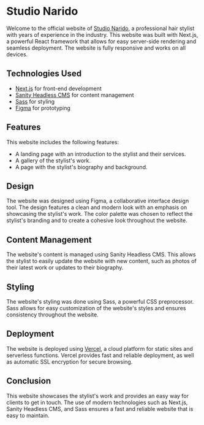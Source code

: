 # Studio Narido

Welcome to the official website of [Studio Narido](hairxcola.vercel.app), a professional hair stylist with years of experience in the industry. This website was built with Next.js, a powerful React framework that allows for easy server-side rendering and seamless deployment. The website is fully responsive and works on all devices.

## Technologies Used

- [Next.js](https://nextjs.org/) for front-end development
- [Sanity Headless CMS](https://www.sanity.io/) for content management
- [Sass](https://sass-lang.com/) for styling
- [Figma](https://www.figma.com/) for prototyping

## Features

This website includes the following features:

- A landing page with an introduction to the stylist and their services.
- A gallery of the stylist's work.
- A page with the stylist's biography and background.

## Design

The website was designed using Figma, a collaborative interface design tool. The design features a clean and modern look with an emphasis on showcasing the stylist's work. The color palette was chosen to reflect the stylist's branding and to create a cohesive look throughout the website.

## Content Management

The website's content is managed using Sanity Headless CMS. This allows the stylist to easily update the website with new content, such as photos of their latest work or updates to their biography.

## Styling

The website's styling was done using Sass, a powerful CSS preprocessor. Sass allows for easy customization of the website's styles and ensures consistency throughout the website.

## Deployment

The website is deployed using [Vercel](https://vercel.com/), a cloud platform for static sites and serverless functions. Vercel provides fast and reliable deployment, as well as automatic SSL encryption for secure browsing.

## Conclusion

This website showcases the stylist's work and provides an easy way for clients to get in touch. The use of modern technologies such as Next.js, Sanity Headless CMS, and Sass ensures a fast and reliable website that is easy to maintain.
